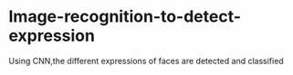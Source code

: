 # Image-recognition-to-detect-expression
Using CNN,the different expressions of faces are detected and classified
